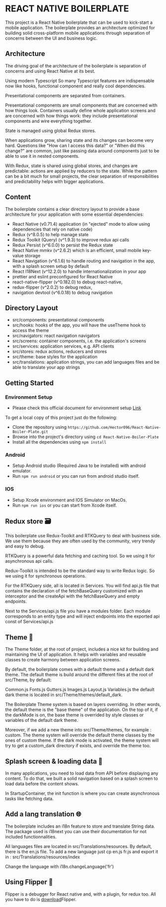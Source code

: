 # REACT NATIVE BOILERPLATE

This project is a React Native boilerplate that can be used to kick-start a mobile application.
The boilerplate provides an architecture optimized for building solid cross-platform mobile applications through separation of concerns between the UI and business logic.

## Architecture
The driving goal of the architecture of the boilerplate is separation of concerns and using React Native at its best.

Using modern Typescript So many Typescript features are indispensable now like hooks, functional component and really cool dependencies.

Presentational components are separated from containers.

Presentational components are small components that are concerned with how things look. Containers usually define whole application screens and are concerned with how things work: they include presentational components and wire everything together.

State is managed using global Redux stores.

When applications grow, sharing state and its changes can become very hard. Questions like "How can I access this data?" or "When did this change?" are common, just like passing data around components just to be able to use it in nested components.

With Redux, state is shared using global stores, and changes are predictable: actions are applied by reducers to the state. While the pattern can be a bit much for small projects, the clear separation of responsibilities and predictability helps with bigger applications.

## Content

The boilerplate contains a clear directory layout to provide a base architecture for your application with some essential dependencies:

-   React Native (v0.71.4) application (in "ejected" mode to allow using dependencies that rely on native code)
-   Redux (v^8.0.5) to help manage state
-   Redux Toolkit (Query) (v^1.9.3) to improve redux api calls
-   Redux Persist (v^6.0.0) to persist the Redux state
-   React Native mmkv (v^2.6.2) which is an efficient, small mobile key-value storage
-   React Navigation (v^6.1.6) to handle routing and navigation in the app, with a splash screen setup by default
-   React I18Next (v^12.2.0) to handle internationalization in your app
-   prettier and eslint preconfigured for React Native
-   react-native-flipper (v^0.182.0) to debug react-native, 
-   redux-flipper (v^2.0.2) to debug redux, 
-   navigation devtool (v^6.0.18) to debug navigation

## Directory Layout

-   src/components: presentational components
-   src/hooks: hooks of the app, you will have the useTheme hook to access the theme
-   src/navigators: react navigation navigators
-   src/screens: container components, i.e. the application's screens
-   src/services: application services, e.g. API clients
-   src/stores: redux actions, reducers and stores
-   src/theme: base styles for the application
-   src/translations: application strings, you can add languages files and be able to translate your app strings

## Getting Started

### Environment Setup

- Please check this official document for environment setup [Link](https://reactnative.dev/docs/environment-setup)

To get a local copy of this project just do the following:

-   Clone the repository using `https://github.com/Hector096/React-Native-Boiler-Plate.git`
-   Browse into the project's directory using `cd React-Native-Boiler-Plate`
-   Install all the dependencies using `npm install`

### Android

- Setup Android studio (Required Java to be installed) with android emulator.
- Run `npm run android` or you can run from android studio itself.

### IOS

- Setup Xcode environment and IOS Simulator on MacOs.
- Run `npm run ios` or you can start from Xcode itself.


## Redux store 🗃️

This boilerplate use Redux-Toolkit and RTKQuery to deal with business side. We use them because they are often used by the community, very trendy and easy to debug.

RTKQuery is a powerful data fetching and caching tool. So we using it for asynchronous api calls.

Redux-Toolkit is intended to be the standard way to write Redux logic. So we using it for synchronous operations.

For the RTKQuery side, all is located in Services. You will find api.js file that contains the declaration of the fetchBaseQuery customized with an interceptor and the createApi with the fetchBaseQuery and empty endpoints.

Next to the Services/api.js file you have a modules folder. Each module corresponds to an entity type and will inject endpoints into the exported api const of Services/api.js


## Theme 🎨

The Theme folder, at the root of project, includes a nice kit for building and maintaining the UI of application. It helps with variables and reusable classes to create harmony between application screens.

By default, the boilerplate comes with a default theme and a default dark theme. The default theme is build around the different files at the root of src/Theme, by default:

Common.js
Fonts.js
Gutters.js
Images.js
Layout.js
Variables.js
the default dark theme is located in src/Theme/themes/default_dark.

The Boilerplate Theme system is based on layers overriding.
In other words, the default theme is the "base theme" of the application. On the top of it, if the darkMode is on, the base theme is overrided by style classes or variables of the default dark theme.

Moreover, if we add a new theme into src/Theme/themes, for example : custom. The theme system will override the default theme classes by the ones of custom theme. If the dark mode is activated, the theme system will try to get a custom_dark directory if exists, and override the theme too.

## Splash screen & loading data 💾

In many applications, you need to load data from API before displaying any content. To do that, we built a solid navigation based on a splash screen to load data before the content shows.

In StartupContainer, the init function is where you can create asynchronous tasks like fetching data.

## Add a lang translation 🌐

The boilerplate includes an i18n feature to store and translate String data. The package used is i18next you can use their documentation for not included functionnalities.

All languages files are located in src/Translations/resources. By default, there is the en.js file. To add a new language just cp en.js fr.js and export it in : src/Translations/resources/index

Change the language with i18n.changeLanguage('fr')

## Using Flipper 🐛
Flipper is a debugger for React native and, with a plugin, for redux too. All you have to do is [download](https://fbflipper.com/)Flipper.
